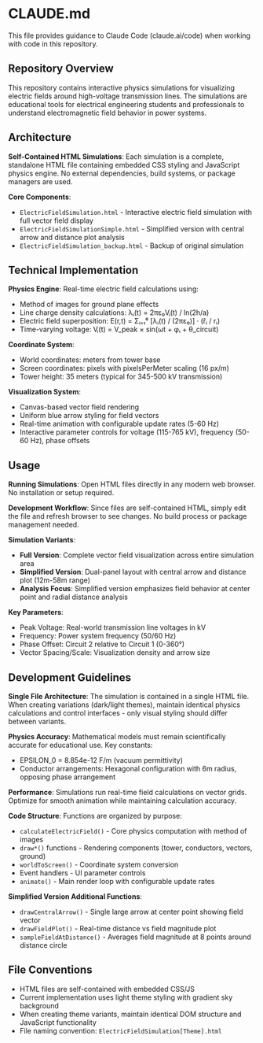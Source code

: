 # CLAUDE.md

This file provides guidance to Claude Code (claude.ai/code) when working with code in this repository.

## Repository Overview

This repository contains interactive physics simulations for visualizing electric fields around high-voltage transmission lines. The simulations are educational tools for electrical engineering students and professionals to understand electromagnetic field behavior in power systems.

## Architecture

**Self-Contained HTML Simulations**: Each simulation is a complete, standalone HTML file containing embedded CSS styling and JavaScript physics engine. No external dependencies, build systems, or package managers are used.

**Core Components**:
- `ElectricFieldSimulation.html` - Interactive electric field simulation with full vector field display
- `ElectricFieldSimulationSimple.html` - Simplified version with central arrow and distance plot analysis
- `ElectricFieldSimulation_backup.html` - Backup of original simulation

## Technical Implementation

**Physics Engine**: Real-time electric field calculations using:
- Method of images for ground plane effects
- Line charge density calculations: λᵢ(t) = 2πε₀Vᵢ(t) / ln(2h/a)
- Electric field superposition: E(r,t) = Σᵢ₌₁⁶ [λᵢ(t) / (2πε₀)] · (r̂ᵢ / rᵢ)
- Time-varying voltage: Vᵢ(t) = V_peak × sin(ωt + φᵢ + θ_circuit)

**Coordinate System**:
- World coordinates: meters from tower base
- Screen coordinates: pixels with pixelsPerMeter scaling (16 px/m)
- Tower height: 35 meters (typical for 345-500 kV transmission)

**Visualization System**:
- Canvas-based vector field rendering
- Uniform blue arrow styling for field vectors
- Real-time animation with configurable update rates (5-60 Hz)
- Interactive parameter controls for voltage (115-765 kV), frequency (50-60 Hz), phase offsets

## Usage

**Running Simulations**: Open HTML files directly in any modern web browser. No installation or setup required.

**Development Workflow**: Since files are self-contained HTML, simply edit the file and refresh browser to see changes. No build process or package management needed.

**Simulation Variants**:
- **Full Version**: Complete vector field visualization across entire simulation area
- **Simplified Version**: Dual-panel layout with central arrow and distance plot (12m-58m range)
- **Analysis Focus**: Simplified version emphasizes field behavior at center point and radial distance analysis

**Key Parameters**:
- Peak Voltage: Real-world transmission line voltages in kV
- Frequency: Power system frequency (50/60 Hz)
- Phase Offset: Circuit 2 relative to Circuit 1 (0-360°)
- Vector Spacing/Scale: Visualization density and arrow size

## Development Guidelines

**Single File Architecture**: The simulation is contained in a single HTML file. When creating variations (dark/light themes), maintain identical physics calculations and control interfaces - only visual styling should differ between variants.

**Physics Accuracy**: Mathematical models must remain scientifically accurate for educational use. Key constants:
- EPSILON_0 = 8.854e-12 F/m (vacuum permittivity)
- Conductor arrangements: Hexagonal configuration with 6m radius, opposing phase arrangement

**Performance**: Simulations run real-time field calculations on vector grids. Optimize for smooth animation while maintaining calculation accuracy.

**Code Structure**: Functions are organized by purpose:
- `calculateElectricField()` - Core physics computation with method of images
- `draw*()` functions - Rendering components (tower, conductors, vectors, ground)
- `worldToScreen()` - Coordinate system conversion
- Event handlers - UI parameter controls
- `animate()` - Main render loop with configurable update rates

**Simplified Version Additional Functions**:
- `drawCentralArrow()` - Single large arrow at center point showing field vector
- `drawFieldPlot()` - Real-time distance vs field magnitude plot
- `sampleFieldAtDistance()` - Averages field magnitude at 8 points around distance circle

## File Conventions

- HTML files are self-contained with embedded CSS/JS
- Current implementation uses light theme styling with gradient sky background
- When creating theme variants, maintain identical DOM structure and JavaScript functionality
- File naming convention: `ElectricFieldSimulation[Theme].html`